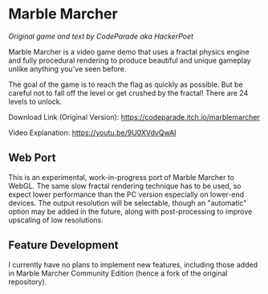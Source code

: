 # Marble Marcher

*Original game and text by CodeParade aka HackerPoet*

Marble Marcher is a video game demo that uses a fractal physics engine and fully procedural rendering to produce beautiful and unique gameplay unlike anything you've seen before.

The goal of the game is to reach the flag as quickly as possible. But be careful not to
fall off the level or get crushed by the fractal! There are 24 levels to unlock.

Download Link (Original Version): https://codeparade.itch.io/marblemarcher

Video Explanation: https://youtu.be/9U0XVdvQwAI

## Web Port
This is an experimental, work-in-progress port of Marble Marcher to WebGL.
The same slow fractal rendering technique has to be used, so expect lower performance than the PC version especially on lower-end devices.
The output resolution will be selectable, though an "automatic" option may be added in the future, along with post-processing to improve upscaling of low resolutions.

## Feature Development
I currently have no plans to implement new features, including those added in Marble Marcher Community Edition (hence a fork of the original repository).
